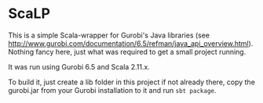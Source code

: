 # ScaLP

This is a simple Scala-wrapper for Gurobi's Java libraries (see http://www.gurobi.com/documentation/6.5/refman/java_api_overview.html).
Nothing fancy here, just what was required to get a small project running.

It was run using Gurobi 6.5 and Scala 2.11.x.

To build it, just create a lib folder in this project if not already there, copy the gurobi.jar from your Gurobi installation to it and run `sbt package`.